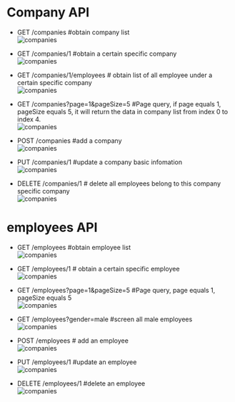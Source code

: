# Company API  
- GET       /companies    #obtain company list  
![companies](https://geticsen-cn.oss-cn-shanghai.aliyuncs.com/user/Geticsen/article/2020-07-28/c287f981243f80616dca060fb8000e62.png)
- GET       /companies/1  #obtain a certain specific company  
![companies](https://geticsen-cn.oss-cn-shanghai.aliyuncs.com/user/Geticsen/article/2020-07-28/5052ec068a3e08534dc5f328da813f21.png)
- GET       /companies/1/employees  # obtain list of all employee under a certain specific company  
![companies](https://geticsen-cn.oss-cn-shanghai.aliyuncs.com/user/Geticsen/article/2020-07-28/b5ab89eeb9e93f580cb61bb438a965d2.png)
- GET       /companies?page=1&pageSize=5  #Page query, if page equals 1, pageSize equals 5, it will return the data in company list from index 0 to index 4.  
![companies](https://geticsen-cn.oss-cn-shanghai.aliyuncs.com/user/Geticsen/article/2020-07-28/eae68fbc1b1374ddb3ec78a53caea7e1.png)
- POST      /companies    #add a company     
![companies](https://geticsen-cn.oss-cn-shanghai.aliyuncs.com/user/Geticsen/article/2020-07-28/779578668a3a499af380f10edc92dd86.png)

- PUT       /companies/1  #update a company basic infomation  
![companies](https://geticsen-cn.oss-cn-shanghai.aliyuncs.com/user/Geticsen/article/2020-07-28/493c794fb044545cd4349d0364ee94a1.png)

- DELETE    /companies/1  # delete all employees belong to this company specific company  
![companies](https://geticsen-cn.oss-cn-shanghai.aliyuncs.com/user/Geticsen/article/2020-07-28/20b0791832743891b7054718a96d80cd.png)

# employees API  
- GET       /employees    #obtain employee list  
![companies](https://geticsen-cn.oss-cn-shanghai.aliyuncs.com/user/Geticsen/article/2020-07-28/519ee92f65d52954289ff1411c570201.png)

- GET       /employees/1  # obtain a certain specific employee  
![companies](https://geticsen-cn.oss-cn-shanghai.aliyuncs.com/user/Geticsen/article/2020-07-28/f40c81ad731702164411c173f4d1fe3a.png)


- GET       /employees?page=1&pageSize=5  #Page query, page equals 1, pageSize equals 5  
![companies](https://geticsen-cn.oss-cn-shanghai.aliyuncs.com/user/Geticsen/article/2020-07-28/d92552aa2e1303c2da88bbf162b8d599.png)

- GET       /employees?gender=male   #screen all male employees  
![companies](https://geticsen-cn.oss-cn-shanghai.aliyuncs.com/user/Geticsen/article/2020-07-28/642f6f819fbe35585196185dfc5a1c8a.png)

- POST      /employees    # add an employee  
![companies](https://geticsen-cn.oss-cn-shanghai.aliyuncs.com/user/Geticsen/article/2020-07-28/1ab98bd285a6f78039e5b4d80bfbfb69.png)

- PUT       /employees/1  #update an employee  
![companies](https://geticsen-cn.oss-cn-shanghai.aliyuncs.com/user/Geticsen/article/2020-07-28/a4d3c9a5f359448303c3a76c346eaf41.png)

- DELETE    /employees/1  #delete an employee  
![companies](https://geticsen-cn.oss-cn-shanghai.aliyuncs.com/user/Geticsen/article/2020-07-28/ab44854bebf40bed245f27f3cc585ce5.png)
